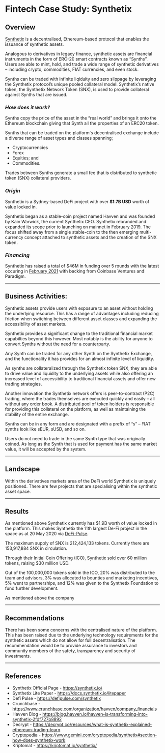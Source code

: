
# Fintech Case Study: Synthetix

## **Overview** ##

[Synthetix](https://synthetix.io/) is a decentralised, Ethereum-based protocol that enables the issuance of synthetic assets.

Analogous to derivatives in legacy finance, synthetic assets are financial instruments in the form of ERC-20 smart contracts known as “Synths”. Users are able to mint, hold, and trade a wide range of synthetic derivatives – including crypto, commodities, FIAT currencies, and even stock. 

Synths can be traded with infinite liqiduity and zero slippage by leveraging the Synthetix protocol’s unique pooled collateral model. Synthetix’s native token, the Synthetix Network Token (SNX), is used to provide collateral against Synths that are issued. 

### *How does it work?* ###
Synths copy the price of the asset in the “real world” and brings it onto the Ethereum blockchain giving that Synth all the properties of an ERC20 token. 

Synths that can be traded on the platform's decentralised exchange include a diverse range of asset types and classes spanning; 
- Cryptocurrencies 
- Forex 
- Equities; and 
- Commodities.

Trades between Synths generate a small fee that is distributed to synthetic token (SNX) collateral providers.

### *Origin* ###
Synthetix is a Sydney-based DeFi project with over **$1.7B USD** worth of value locked in.  

Synthetix began as a stable-coin project named Havven and was founded by Kain Warwick, the current Synthetix CEO. Synthetix rebranded and expanded its scope prior to launching on mainnet in February 2019. The focus shifted away from a single stable-coin to the then emerging multi-currency concept attached to synthetic assets and the creation of the SNX token. 

### *Financing* ###
Synthetix has raised a total of $46M in funding over 5 rounds with the latest occuring in [February 2021](https://www.crunchbase.com/organization/havven/company_financials) with backing from Coinbase Ventures and Paradigm. 

---

## **Business Activities:** ##

Synthetic assets provide users with exposure to an asset without holding the underlying resource. This has a range of advantages including reducing friction when switching between different asset classes and expanding the accessibility of asset markets.

Synthetix provides a significant change to the traditional financial market capabilties beyond this however. Most notably is the ability for anyone to convert Synths without the need for a counterparty. 

Any Synth can be traded for any other Synth on the Synthetix Exchange, and the functionality it has provides for an almost infinite level of liquidity.  


As synths are collateralized through the Synthetix token SNX, they are able to drive value and liquidity to the underlying assets while also offering an increased level of accessibility to traditional financial assets and offer new trading strategies.

Another innovation the Synthetix network offers is peer-to-contract (P2C) trading, where the trades themselves are executed quickly and easily – all without any order book. A distributed pool of token holders is responsible for providing this collateral on the platform, as well as maintaining the stability of the entire exchange. 

Synths can be in any form and are designated with a prefix of “s” – FIAT synths look like sEUR, sUSD, and so on. 

Users do not need to trade in the same Synth type that was originally coined. As long as the Synth that is used for payment has the same market value, it will be accepted by the system. 

----
## **Landscape** ##
 
Within the derivatives markets area of the DeFi world Synthetix is uniquely positioned. There are few projects that are specialising within the synthetic asset space.

---
## **Results** ##

As mentioned above Synthetix currently has $1.9B worth of value locked in the platform. This makes Synthetix the 11th largest De-Fi project in the space as at 20 May 2020 via [DeFi-Pulse](https://defipulse.com/). 

The maximum supply of SNX is 212,424,133 tokens. Currently there are 153,917,884 SNX in circulation.

Through their Initial Coin Offering (ICO), Synthetix sold over 60 million tokens, raising $30 million USD. 

Out of the 100,000,000 tokens sold in the ICO, 20% was distributed to the team and advisors, 3% was allocated to bounties and marketing incentives, 5% went to partnerships, and 12% was given to the Synthetix Foundation to fund further development.

As mentioned above the company 

----

## **Recommendations** ##

There has been some concerns with the centralised nature of the platform. This has been raised due to the underlying technology requirements for the synthetic assets which do not allow for full decentralisation. The recommendation would be to provide assurance to investors and community members of the safety, transparency and security of investments.  

---
## References ##

- Synthetix Official Page  - https://synthetix.io/
- Synthetix Lite Paper - https://docs.synthetix.io/litepaper
- Defi Pulse - https://defipulse.com/synthetix
- Crunchbase - https://www.crunchbase.com/organization/havven/company_financials
- Havven Blog - https://blog.havven.io/havven-is-transforming-into-synthetix-2fdf727b8892
- Decrypt - https://decrypt.co/resources/what-is-synthetix-explained-ethereum-trading-learn
- Cryptopedia - https://www.gemini.com/cryptopedia/synthetix#section-how-does-synthetix-work
- Kriptomat - https://kriptomat.io/synthetix/
